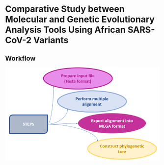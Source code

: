 # Comparative Study between Molecular and Genetic Evolutionary Analysis Tools Using African SARS-CoV-2 Variants
## **Workflow**


![Workflow](figures/workflowMEGA.PNG)
